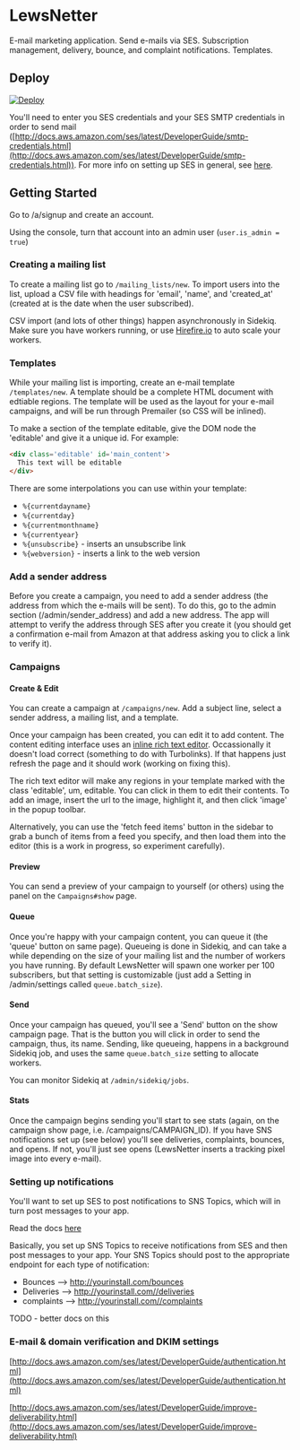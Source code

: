 # LewsNetter

E-mail marketing application. Send e-mails via SES. Subscription management, delivery, bounce, and complaint notifications. Templates.

## Deploy

[![Deploy](https://www.herokucdn.com/deploy/button.png)](https://heroku.com/deploy)

You'll need to enter you SES credentials and your SES SMTP credentials in order to send mail ([http://docs.aws.amazon.com/ses/latest/DeveloperGuide/smtp-credentials.html](http://docs.aws.amazon.com/ses/latest/DeveloperGuide/smtp-credentials.html)). For more info on setting up SES in general, see [here](http://docs.aws.amazon.com/ses/latest/DeveloperGuide/setting-up-ses.html).


## Getting Started

Go to /a/signup and create an account.

Using the console, turn that account into an admin user (`user.is_admin = true`)

### Creating a mailing list

To create a mailing list go to `/mailing_lists/new`. To import users into the list, upload a CSV file with headings for 'email', 'name', and 'created_at' (created at is the date when the user subscribed).

CSV import (and lots of other things) happen asynchronously in Sidekiq. Make sure you have workers running, or use [Hirefire.io](http://hirefire.io) to auto scale your workers.


### Templates

While your mailing list is importing, create an e-mail template `/templates/new`. A template should be a complete HTML document with edtiable regions. The template will be used as the layout for your e-mail campaigns, and will be run through Premailer (so CSS will be inlined).

To make a section of the template editable, give the DOM node the 'editable' and give it a unique id. For example:

```html
<div class='editable' id='main_content'>
  This text will be editable
</div>
```

There are some interpolations you can use within your template:

* `%{currentdayname}`
* `%{currentday}`
* `%{currentmonthname}`
* `%{currentyear}`
* `%{unsubscribe}` - inserts an unsubscribe link
* `%{webversion}`  - inserts a link to the web version

### Add a sender address

Before you create a campaign, you need to add a sender address (the address from which the e-mails will be sent). To do this, go to the admin section (/admin/sender_address) and add a new address. The app will attempt to verify the address through SES after you create it (you should get a confirmation e-mail from Amazon at that address asking you to click a link to verify it).

### Campaigns

#### Create & Edit
You can create a campaign at `/campaigns/new`. Add a subject line, select a sender address, a mailing list, and a template.

Once your campaign has been created, you can edit it to add content. The content editing interface uses an [inline rich text editor](https://github.com/daviferreira/medium-editor/). Occassionally it doesn't load correct (something to do with Turbolinks). If that happens just refresh the page and it should work (working on fixing this).

The rich text editor will make any regions in your template marked with the class 'editable', um, editable. You can click in them to edit their contents. To add an image, insert the url to the image, highlight it, and then click 'image' in the popup toolbar.

Alternatively, you can use the 'fetch feed items' button in the sidebar to grab a bunch of items from a feed you specify, and then load them into the editor (this is a work in progress, so experiment carefully).

#### Preview
You can send a preview of your campaign to yourself (or others) using the panel on the `Campaigns#show` page.

#### Queue

Once you're happy with your campaign content, you can queue it (the 'queue' button on same page). Queueing is done in Sidekiq, and can take a while depending on the size of your mailing list and the number of workers you have running. By default LewsNetter will spawn one worker per 100 subscribers, but that setting is customizable (just add a Setting in /admin/settings called `queue.batch_size`).

#### Send

Once your campaign has queued, you'll see a 'Send' button on the show campaign page. That is the button you will click in order to send the campaign, thus, its name. Sending, like queueing, happens in a background Sidekiq job, and uses the same `queue.batch_size` setting to allocate workers.

You can monitor Sidekiq at `/admin/sidekiq/jobs`.

#### Stats

Once the campaign begins sending you'll start to see stats (again, on the campaign show page, i.e. /campaigns/CAMPAIGN_ID). If you have SNS notifications set up (see below) you'll see deliveries, complaints, bounces, and opens. If not, you'll just see opens (LewsNetter inserts a tracking pixel image into every e-mail).


### Setting up notifications

You'll want to set up SES to post notifications to SNS Topics, which will in turn post messages to your app.

Read the docs [here](http://docs.aws.amazon.com/ses/latest/DeveloperGuide/configure-sns-notifications.html)

Basically, you set up SNS Topics to receive notifications from SES and then post messages to your app. Your SNS Topics should post to the appropriate endpoint for each type of notification:

* Bounces     -->   http://yourinstall.com/bounces
* Deliveries  -->   http://yourinstall.com//deliveries
* complaints  -->   http://yourinstall.com//complaints

TODO - better docs on this

### E-mail & domain verification and DKIM settings

[http://docs.aws.amazon.com/ses/latest/DeveloperGuide/authentication.html](http://docs.aws.amazon.com/ses/latest/DeveloperGuide/authentication.html)

[http://docs.aws.amazon.com/ses/latest/DeveloperGuide/improve-deliverability.html](http://docs.aws.amazon.com/ses/latest/DeveloperGuide/improve-deliverability.html)







